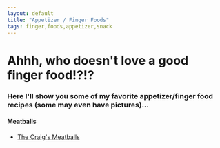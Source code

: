 ```yaml
---
layout: default
title: "Appetizer / Finger Foods"
tags: finger,foods,appetizer,snack
---
```

# Ahhh, who doesn't love a good finger food!?!?

### Here I'll show you some of my favorite appetizer/finger food recipes (some may even have pictures)...

#### Meatballs
* [The Craig's Meatballs]({{site.github.url}}/AppetizerFingerFoods/TheCraigsMeatballs/index.html)
